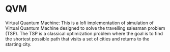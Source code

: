 # QVM
Virtual Quantum Machine: This is a lofi implementation of simulation of Virtual Quantum Machine designed to solve the travelling salesman problem (TSP). The TSP is a classical optimization problem where the goal is to find the shortest possible path that visits a set of cities and returns to the starting city. 
